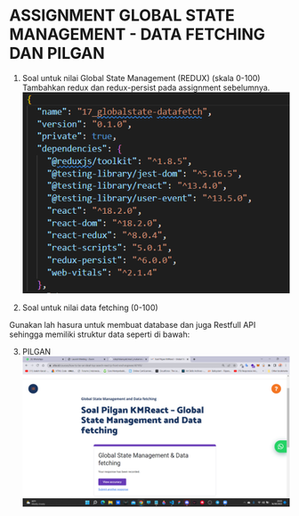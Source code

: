 # ASSIGNMENT GLOBAL STATE MANAGEMENT - DATA FETCHING DAN PILGAN

1. Soal untuk nilai Global State Management (REDUX) (skala 0-100)
   Tambahkan redux dan redux-persist pada assignment sebelumnya.
   ![image](../screenshoots/redux%20&%20redux-persist.png)

2. Soal untuk nilai data fetching (0-100)

Gunakan lah hasura untuk membuat database dan juga Restfull API sehingga memiliki struktur data seperti di bawah:

3. PILGAN
   ![image](../screenshoots/pilgan%20global%20state%20management%20and%20data%20fetching.png)
